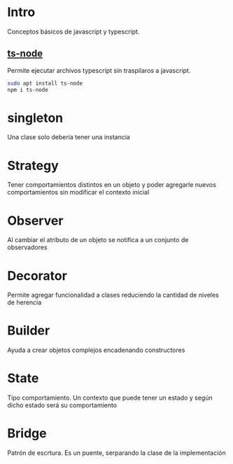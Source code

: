 # Intro

Conceptos básicos de javascript y typescript.

## [ts-node](https://www.npmjs.com/package/ts-node)

Permite ejecutar archivos typescript sin traspilaros a javascript.

```sh
sudo apt install ts-node
npm i ts-node
```

# singleton

Una clase solo debería tener una instancia

# Strategy

Tener comportamientos distintos en un objeto y poder agregarle nuevos comportamientos sin modificar el contexto inicial

# Observer

Al cambiar el atributo de un objeto se notifica a un conjunto de observadores

# Decorator

Permite agregar funcionalidad a clases reduciendo la cantidad de niveles de herencia

# Builder

Ayuda a crear objetos complejos encadenando constructores

# State

Tipo comportamiento. Un contexto que puede tener un estado y según dicho estado será su
comportamiento

# Bridge

Patrón de escrtura. Es un puente, serparando la clase de la implementación
